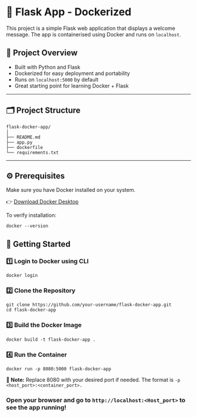 # 🐳 Flask App - Dockerized

This project is a simple Flask web application that displays a welcome message. The app is containerised using Docker and runs on `localhost`.

## 📌 Project Overview

- Built with Python and Flask
- Dockerized for easy deployment and portability
- Runs on `localhost:5000` by default
- Great starting point for learning Docker + Flask

---

## 🗂️ Project Structure
```
flask-docker-app/
│
├── README.md 
├── app.py
├── dockerfile
└── requirements.txt
```

--- 

## ⚙️ Prerequisites

Make sure you have Docker installed on your system.

👉 [Download Docker Desktop](https://www.docker.com/products/docker-desktop)

To verify installation:

```
docker --version
```

## 🚀 Getting Started

### 1️⃣ Login to Docker using CLI

```
docker login
```

### 2️⃣ Clone the Repository

```
git clone https://github.com/your-username/flask-docker-app.git
cd flask-docker-app
```

### 3️⃣ Build the Docker Image

```
docker build -t flask-docker-app .
```

### 4️⃣ Run the Container

```
docker run -p 8080:5000 flask-docker-app
```
**🔧 Note:** Replace 8080 with your desired port if needed.
The format is ``` -p <host_port>:<container_port>. ```

### Open your browser and go to ```http://localhost:<Host_port>``` to see the app running!
